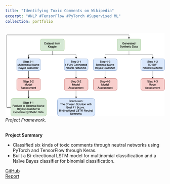 ```yaml
---
title: "Identifying Toxic Comments on Wikipedia"
excerpt: "#NLP #TensorFlow #PyTorch #Supervised ML"
collection: portfolio
---
```


![Project flow](/images/project_flow_chart_v2.png)<br/>
*Project Framework.*<br/><br/>

**Project Summary**
* Classified six kinds of toxic comments through neutral networks using PyTorch and TensorFlow through Keras.
* Built a Bi-directional LSTM model for multinomial classification and a Naïve Bayes classifier for binomial classification. 

[GitHub](https://github.com/Tego-Chang/Toxic-Comment-Classification-Using-Naive-Bayes-LDA-and-Neural-Networks)<br/>
[Report](https://tego-chang.github.io/files/nlp_final_project.pdf)
